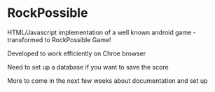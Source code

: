 # RockPossible
HTML/Javascript implementation of a well known android game - transformed to RockPossible Game!

Developed to work efficiently on Chroe browser

Need to set up a database if you want to save the score

More to come in the next few weeks about documentation and set up
